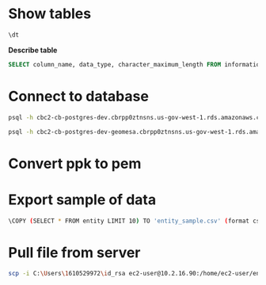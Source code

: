 

# Show tables
```sql
\dt
```

**Describe table**
```sql
SELECT column_name, data_type, character_maximum_length FROM information_schema.columns WHERE table_name = 'entity';
```


# Connect to database
```bash
psql -h cbc2-cb-postgres-dev.cbrpp0ztnsns.us-gov-west-1.rds.amazonaws.com -d commsbroker -U cbdevpostgres
```
```bash
psql -h cbc2-cb-postgres-dev-geomesa.cbrpp0ztnsns.us-gov-west-1.rds.amazonaws.com  -d commsbroker -U cbdevpostgres
```

# Convert ppk to pem



# Export sample of data
```bash
\COPY (SELECT * FROM entity LIMIT 10) TO 'entity_sample.csv' (format csv, delimiter ';');
```


# Pull file from server
```bash
scp -i C:\Users\1610529972\id_rsa ec2-user@10.2.16.90:/home/ec2-user/entity_sample.csv  C:\Users\1610529972\
```